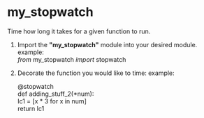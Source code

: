 # my_stopwatch
Time how long it takes for a given function to run.

1. Import the **"my_stopwatch"** module into your desired module.  
    example:     
            _from_ my_stopwatch _import_ stopwatch
2. Decorate the function you would like to time:
    example:  
      
      @stopwatch  
      def adding_stuff_2(*num):  
              lc1 = [x * 3 for x in num]  
              return lc1
